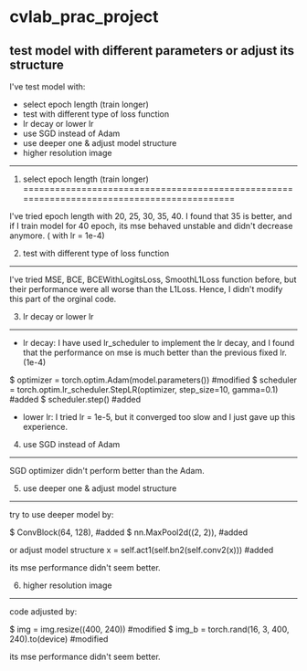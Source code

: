 # cvlab_prac_project
test model with different parameters or adjust its structure
--------------------------------------------------------------------------------------------


I've test model with:

*   select epoch length (train longer)
*   test with different type of loss function
*   lr decay or lower lr
*   use SGD instead of Adam
*   use deeper one & adjust model structure
*   higher resolution image

-------------------------------------------------------------------------------------------


1.  select epoch length (train longer)
===========================================================================================

I've tried epoch length with 20, 25, 30, 35, 40. I found that 35 is better, and if I train
model for 40 epoch, its mse behaved unstable and didn't decrease anymore. ( with lr = 1e-4)


2.  test with different type of loss function
-------------------------------------------------------------------------------------------

I've tried MSE, BCE, BCEWithLogitsLoss, SmoothL1Loss function before, but their performance
were all worse than the L1Loss. Hence, I didn't modify this part of the orginal code. 


3.  lr decay or lower lr
-------------------------------------------------------------------------------------------

+ lr decay:
I have used lr_scheduler to implement the lr decay, and I found that the performance on mse
is much better than the previous fixed lr. (1e-4)

$  optimizer = torch.optim.Adam(model.parameters()) #modified
$  scheduler = torch.optim.lr_scheduler.StepLR(optimizer, step_size=10, gamma=0.1) #added
$  scheduler.step() #added

+ lower lr:
I tried lr = 1e-5, but it converged too slow and I just gave up this experience.

4.  use SGD instead of Adam
-------------------------------------------------------------------------------------------

SGD optimizer didn't perform better than the Adam.

5.  use deeper one & adjust model structure
-------------------------------------------------------------------------------------------

try to use deeper model by:

$  ConvBlock(64, 128), #added
$  nn.MaxPool2d((2, 2)), #added

or adjust model structure
x = self.act1(self.bn2(self.conv2(x))) #added

its mse performance didn't seem better.

6.  higher resolution image
-------------------------------------------------------------------------------------------

code adjusted by:

$  img = img.resize((400, 240)) #modified
$  img_b = torch.rand(16, 3, 400, 240).to(device) #modified 

its mse performance didn't seem better.
